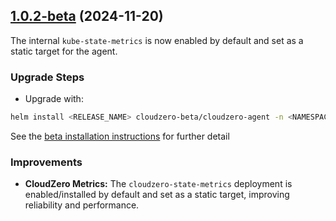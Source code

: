 ## [1.0.2-beta](https://github.com/Cloudzero/cloudzero-agent/compare/v1.0.1-beta...v1.0.2-beta) (2024-11-20)

The internal `kube-state-metrics` is now enabled by default and set as a static target for the agent.

### Upgrade Steps
* Upgrade with:
```sh
helm install <RELEASE_NAME> cloudzero-beta/cloudzero-agent -n <NAMESPACE> --create-namespace -f configuration.example.yaml --version 1.0.2-beta
```
See the [beta installation instructions](https://github.com/Cloudzero/cloudzero-charts/blob/develop/charts/cloudzero-agent/BETA-INSTALLATION.md) for further detail

### Improvements
* **CloudZero Metrics:** The `cloudzero-state-metrics` deployment is enabled/installed by default and set as a static target, improving reliability and performance.

